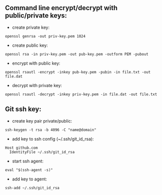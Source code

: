 ## Command line encrypt/decrypt with public/private keys:

- create private key:
```
openssl genrsa -out priv-key.pem 1024
```
- create public key:
```
openssl rsa -in priv-key.pem -out pub-key.pem -outform PEM -pubout
```
- encrypt with public key:
```
openssl rsautl -encrypt -inkey pub-key.pem -pubin -in file.txt -out file.dat
```
- decrypt with private key:
```
openssl rsautl -decrypt -inkey priv-key.pem -in file.dat -out file.txt
```


## Git ssh key:

- create key pair private/public:
```
ssh-keygen -t rsa -b 4096 -C "name@domain"
```
- add key to ssh config (~/.ssh/git_id_rsa):
```
Host github.com
  IdentityFile ~/.ssh/git_id_rsa
```


- start ssh agent:
```
eval "$(ssh-agent -s)"
```
- add key to agent:
```
ssh-add ~/.ssh/git_id_rsa
```
